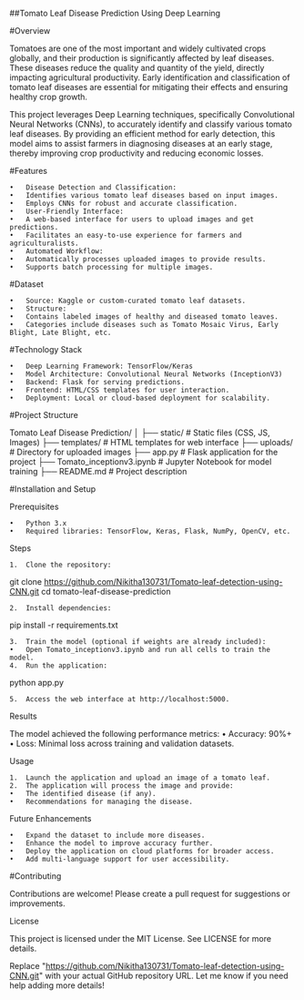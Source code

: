 

##Tomato Leaf Disease Prediction Using Deep Learning

#Overview

Tomatoes are one of the most important and widely cultivated crops globally, and their production is significantly affected by leaf diseases. These diseases reduce the quality and quantity of the yield, directly impacting agricultural productivity. Early identification and classification of tomato leaf diseases are essential for mitigating their effects and ensuring healthy crop growth.

This project leverages Deep Learning techniques, specifically Convolutional Neural Networks (CNNs), to accurately identify and classify various tomato leaf diseases. By providing an efficient method for early detection, this model aims to assist farmers in diagnosing diseases at an early stage, thereby improving crop productivity and reducing economic losses.

#Features

	•	Disease Detection and Classification:
	•	Identifies various tomato leaf diseases based on input images.
	•	Employs CNNs for robust and accurate classification.
	•	User-Friendly Interface:
	•	A web-based interface for users to upload images and get predictions.
	•	Facilitates an easy-to-use experience for farmers and agriculturalists.
	•	Automated Workflow:
	•	Automatically processes uploaded images to provide results.
	•	Supports batch processing for multiple images.

#Dataset

	•	Source: Kaggle or custom-curated tomato leaf datasets.
	•	Structure:
	•	Contains labeled images of healthy and diseased tomato leaves.
	•	Categories include diseases such as Tomato Mosaic Virus, Early Blight, Late Blight, etc.

#Technology Stack

	•	Deep Learning Framework: TensorFlow/Keras
	•	Model Architecture: Convolutional Neural Networks (InceptionV3)
	•	Backend: Flask for serving predictions.
	•	Frontend: HTML/CSS templates for user interaction.
	•	Deployment: Local or cloud-based deployment for scalability.

#Project Structure

Tomato Leaf Disease Prediction/
│
├── static/                # Static files (CSS, JS, Images)
├── templates/             # HTML templates for web interface
├── uploads/               # Directory for uploaded images
├── app.py                 # Flask application for the project
├── Tomato_inceptionv3.ipynb  # Jupyter Notebook for model training
├── README.md              # Project description

#Installation and Setup

Prerequisites

	•	Python 3.x
	•	Required libraries: TensorFlow, Keras, Flask, NumPy, OpenCV, etc.

Steps

	1.	Clone the repository:

git clone https://github.com/Nikitha130731/Tomato-leaf-detection-using-CNN.git
cd tomato-leaf-disease-prediction


	2.	Install dependencies:

pip install -r requirements.txt


	3.	Train the model (optional if weights are already included):
	•	Open Tomato_inceptionv3.ipynb and run all cells to train the model.
	4.	Run the application:

python app.py


	5.	Access the web interface at http://localhost:5000.

Results

The model achieved the following performance metrics:
	•	Accuracy: 90%+
	•	Loss: Minimal loss across training and validation datasets.

Usage

	1.	Launch the application and upload an image of a tomato leaf.
	2.	The application will process the image and provide:
	•	The identified disease (if any).
	•	Recommendations for managing the disease.

Future Enhancements

	•	Expand the dataset to include more diseases.
	•	Enhance the model to improve accuracy further.
	•	Deploy the application on cloud platforms for broader access.
	•	Add multi-language support for user accessibility.

#Contributing

Contributions are welcome! Please create a pull request for suggestions or improvements.

License

This project is licensed under the MIT License. See LICENSE for more details.

Replace "https://github.com/Nikitha130731/Tomato-leaf-detection-using-CNN.git" with your actual GitHub repository URL. Let me know if you need help adding more details!
